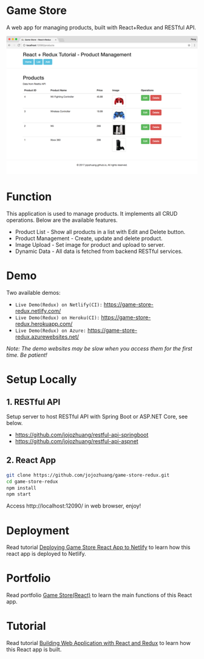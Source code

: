 # Game Store
A web app for managing products, built with React+Redux and RESTful API.

<kbd>![image](/public/assets/productlistafteredit.png)</kbd>

# Function
This application is used to manage products. It implements all CRUD operations. Below are the available features.
* Product List - Show all products in a list with Edit and Delete button.
* Product Management - Create, update and delete product.
* Image Upload - Set image for product and upload to server.
* Dynamic Data - All data is fetched from backend RESTful services.

# Demo
Two available demos:
* `Live Demo(Redux) on Netlify(CI):` <a href="https://game-store-redux.netlify.com/" target="\_blank">https://game-store-redux.netlify.com/</a>
* `Live Demo(Redux) on Heroku(CI):` <a href="https://game-store-redux.herokuapp.com/" target="\_blank">https://game-store-redux.herokuapp.com/</a>
* `Live Demo(Redux) on Azure:` <a href="https://game-store-redux.azurewebsites.net/" target="\_blank">https://game-store-redux.azurewebsites.net/</a>

*Note: The demo websites may be slow when you access them for the first time. Be patient!*

# Setup Locally
## 1. RESTful API
Setup server to host RESTful API with Spring Boot or ASP.NET Core, see below.
* https://github.com/jojozhuang/restful-api-springboot
* https://github.com/jojozhuang/restful-api-aspnet

## 2. React App
```bash
git clone https://github.com/jojozhuang/game-store-redux.git
cd game-store-redux
npm install
npm start
```
Access http://localhost:12090/ in web browser, enjoy!

# Deployment
Read tutorial [Deploying Game Store React App to Netlify](https://jojozhuang.github.io/tutorial/deploying-game-store-react-app-to-netlify) to learn how this react app is deployed to Netlify.

# Portfolio
Read portfolio [Game Store(React)](https://jojozhuang.github.io/project/game-store-react) to learn the main functions of this React app.

# Tutorial
Read tutorial [Building Web Application with React and Redux](https://jojozhuang.github.io/tutorial/building-web-application-with-react-and-redux) to learn how this React app is built.
